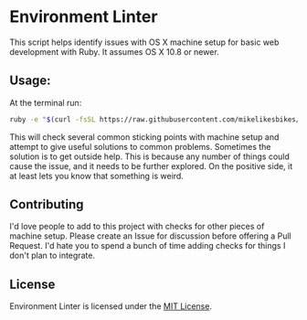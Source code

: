 # Environment Linter

This script helps identify issues with OS X machine setup for basic web
development with Ruby. It assumes OS X 10.8 or newer.

## Usage:

At the terminal run:

```sh
ruby -e "$(curl -fsSL https://raw.githubusercontent.com/mikelikesbikes/environment_linter/master/test_setup.rb)"
```

This will check several common sticking points with machine setup and attempt to
give useful solutions to common problems. Sometimes the solution is to get
outside help. This is because any number of things could cause the issue, and it
needs to be further explored. On the positive side, it at least lets you know
that something is weird.

## Contributing

I'd love people to add to this project with checks for other pieces of machine
setup. Please create an Issue for discussion before offering a Pull Request. I'd
hate you to spend a bunch of time adding checks for things I don't plan to
integrate.

## License

Environment Linter is licensed under the [MIT License].

[mit license]: http://www.opensource.org/licenses/MIT

